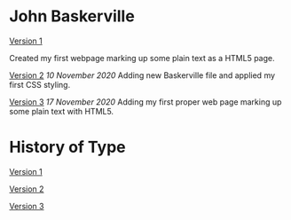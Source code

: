 John Baskerville
================
[Version 1](https://laurafoy.github.io/john_baskerville/baskerville-one.html)

Created my first webpage marking up some plain text as a HTML5 page.

[Version 2](https://laurafoy.github.io/john_baskerville/baskerville-two.html)
*10 November 2020*
Adding new Baskerville file and applied my first CSS styling.

[Version 3](https://laurafoy.github.io/john_baskerville/baskerville-3.html)
*17 November 2020*
Adding my first proper web page marking up some plain text with HTML5.








History of Type
===============
[Version 1](https://laurafoy.github.io/john_baskerville/historyoftype.html)

[Version 2](https://laurafoy.github.io/john_baskerville/historyoftype2.html)

[Version 3](https://laurafoy.github.io/john_baskerville/historyoftype3.html)
